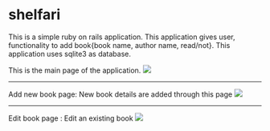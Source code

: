 shelfari
========

This is a simple ruby on rails application. This application gives user, functionality to add book{book name, author name, read/not}. This application uses sqlite3 as database. 

This is the main page of the application.
<img src="https://www.diigo.com/item/p/opsrecezcapcsqrdszbddcbrpr">
<hr>
Add new book page: New book details are added through this page
<img src="https://www.diigo.com/item/p/opsrecezcapcsqredzbddcbrqa">
<hr>
Edit book page : Edit an existing book
<img src="https://www.diigo.com/item/p/opsrecezcapcsqroazbddcbrqb">
